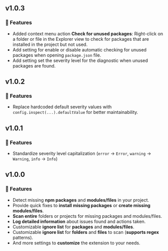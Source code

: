 ## v1.0.3
### 🚀 Features
- Added context menu action **Check for unused packages**: Right-click on a folder or file in the Explorer view to check for packages that are installed in the project but not used.
- Add setting for enable or disable automatic checking for unused packages when opening `package.json` file.
- Add setting set the severity level for the diagnostic when unused packages are found.

## v1.0.2
### 🚀 Features
- Replace hardcoded default severity values with `config.inspect(...).defaultValue` for better maintainability.

## v1.0.1
### 🚀 Features
- Standardize severity level capitalization (`error` -> `Error`, `warning` -> `Warning`, `info` -> `Info`)

## v1.0.0
### 🚀 Features
- Detect missing **npm packages** and **modules/files** in your project.
- Provide quick fixes to **install missing packages** or **create missing modules/files**.
- **Scan entire** folders or projects for missing packages and modules/files.
- **Log detailed information** about issues found and actions taken.
- Customizable **ignore list** for **packages** and **modules/files**.
- Customizable **ignore list** for **folders** and **files** to scan (**supports regex** patterns).
- And more settings to **customize** the extension to your needs.